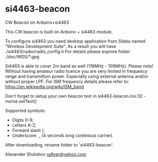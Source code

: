 # si4463-beacon
CW Beacon on Arduino+si4463

This CW beacon is built on Arduino + si4463 module.

To configure si4463 you need desktop application from Silabs named "Wireless Development Suite".
As a result you will have ./si4463/radio/radio_config.h 
For details please exprore folder ./doc/WDS/*.gpg 


Si4463 is able to cover 2m band as well (119MHz - 159MHz).
Please note! Without having amateur radio licence you are very limited in frequency range and transmittion power. Especially using external antenna and/or without proper LPF.
For ISM frequency details please refer to: https://en.wikipedia.org/wiki/ISM_band

Don't forget to setup your own beacon text in si4463-beacon.ino:32 - morse.setText() 

Supported symbols:
 * Digits  0-9;
 * Letters  A-Z;
 * Forward slash /;
 * Underscore: _ (4 seconds long continious carrier).


After downloading, rename folder to 'si4463-beacon'.


Alexander Sholohov <ra9yer@yahoo.com>
